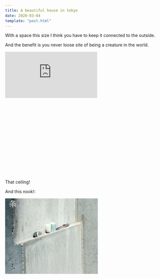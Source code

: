 ```yaml
---
title: A beautiful house in tokyo
date: 2020-03-04
template: "post.html"
---
```


With a space this size I think you have to keep it connected to the outside.

And the benefit is you never loose site of being a creature in the world.

<div class="embed" style="height: 400px;">
  <iframe src="https://www.youtube-nocookie.com/embed/hOyM1DqZOuo?controls=0" frameborder="0" allow="accelerometer; autoplay; encrypted-media; gyroscope; picture-in-picture" allowfullscreen></iframe>
</div>

That ceiling!

And this nook!:

<div class="embed">
  <img src="/assets/images/blog/this-house.jpg" style="width: 60%;"/>
</div>
